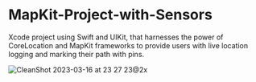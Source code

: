 # MapKit-Project-with-Sensors
Xcode project using Swift and UIKit, that harnesses the power of CoreLocation and MapKit frameworks to provide users with live location logging and marking their path with pins.

![CleanShot 2023-03-16 at 23 27 23@2x](https://user-images.githubusercontent.com/38537826/225981560-43636207-9a1d-45a8-8906-3fc50b9ec8d5.png)
